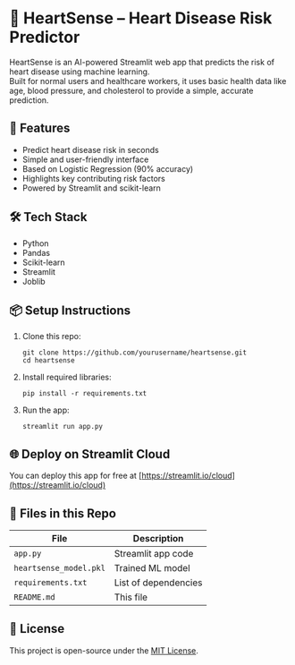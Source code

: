 # 💓 HeartSense – Heart Disease Risk Predictor

HeartSense is an AI-powered Streamlit web app that predicts the risk of heart disease using machine learning.  
Built for normal users and healthcare workers, it uses basic health data like age, blood pressure, and cholesterol to provide a simple, accurate prediction.

## 🚀 Features

- Predict heart disease risk in seconds
- Simple and user-friendly interface
- Based on Logistic Regression (90% accuracy)
- Highlights key contributing risk factors
- Powered by Streamlit and scikit-learn

## 🛠️ Tech Stack

- Python
- Pandas
- Scikit-learn
- Streamlit
- Joblib

## 📦 Setup Instructions

1. Clone this repo:
   ```
   git clone https://github.com/yourusername/heartsense.git
   cd heartsense
   ```

2. Install required libraries:
   ```
   pip install -r requirements.txt
   ```

3. Run the app:
   ```
   streamlit run app.py
   ```

## 🌐 Deploy on Streamlit Cloud

You can deploy this app for free at [https://streamlit.io/cloud](https://streamlit.io/cloud)

## 📁 Files in this Repo

| File | Description |
|------|-------------|
| `app.py` | Streamlit app code |
| `heartsense_model.pkl` | Trained ML model |
| `requirements.txt` | List of dependencies |
| `README.md` | This file |

## 📜 License

This project is open-source under the [MIT License](LICENSE).
